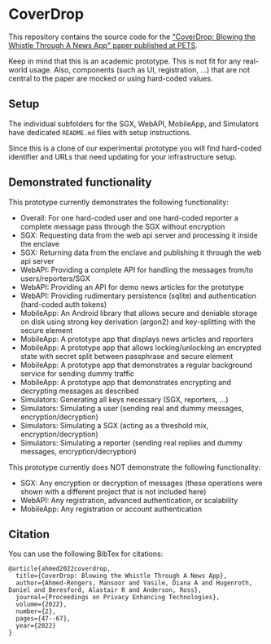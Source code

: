 # CoverDrop

This repository contains the source code for the ["CoverDrop: Blowing the Whistle Through A News App" paper published at PETS](https://petsymposium.org/2022/files/papers/issue2/popets-2022-0035.pdf).

Keep in mind that this is an academic prototype.
This is not fit for any real-world usage.
Also, components (such as UI, registration, ...) that are not central to the paper are mocked or using hard-coded values.



## Setup

The individual subfolders for the SGX, WebAPI, MobileApp, and Simulators have dedicated `README.md` files with setup instructions.

Since this is a clone of our experimental prototype you will find hard-coded identifier and URLs that need updating for your infrastructure setup.

## Demonstrated functionality

This prototype currently demonstrates the following functionality:

 - Overall: For one hard-coded user and one hard-coded reporter a complete message pass through the SGX without encryption
 - SGX: Requesting data from the web api server and processing it inside the enclave
 - SGX: Returning data from the enclave and publishing it through the web api server
 - WebAPI: Providing a complete API for handling the messages from/to users/reporters/SGX
 - WebAPI: Providing an API for demo news articles for the prototype
 - WebAPI: Providing rudimentary persistence (sqlite) and authentication (hard-coded auth tokens)
 - MobileApp: An Android library that allows secure and deniable storage on disk using strong key derivation (argon2) and key-splitting with the secure element
 - MobileApp: A prototype app that displays news articles and reporters
 - MobileApp: A prototype app that allows locking/unlocking an encrypted state with secret split between passphrase and secure element
 - MobileApp: A prototype app that demonstrates a regular background service for sending dummy traffic
 - MobileApp: A prototype app that demonstrates encrypting and decrypting messages as described
 - Simulators: Generating all keys necessary (SGX, reporters, ...)
 - Simulators: Simulating a user (sending real and dummy messages, encryption/decryption)
 - Simulators: Simulating a SGX (acting as a threshold mix, encryption/decryption)
 - Simulators: Simulating a reporter (sending real replies and dummy messages, encryption/decryption)

This prototype currently does NOT demonstrate the following functionality:

 - SGX: Any encryption or decryption of messages (these operations were shown with a different project that is not included here)
 - WebAPI: Any registration, advanced authentication, or scalability
 - MobileApp: Any registration or account authentication

## Citation

You can use the following BibTex for citations:

```
@article{ahmed2022coverdrop,
  title={CoverDrop: Blowing the Whistle Through A News App},
  author={Ahmed-Rengers, Mansoor and Vasile, Diana A and Hugenroth, Daniel and Beresford, Alastair R and Anderson, Ross},
  journal={Proceedings on Privacy Enhancing Technologies},
  volume={2022},
  number={2},
  pages={47--67},
  year={2022}
}
```
